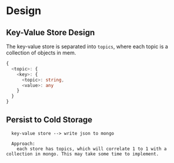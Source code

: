 # Design


##  Key-Value Store Design

The key-value store is separated into `topics`, where each topic is a collection of objects in mem.

```ts
{
  <topic>: {
    <key>: {
      <topic>: string,
      <value>: any
    }
  }
}
```


##  Persist to Cold Storage

```
  key-value store --> write json to mongo 

  Approach: 
    each store has topics, which will correlate 1 to 1 with a collection in mongo. This may take some time to implement.
```